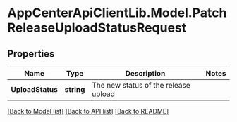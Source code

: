 # AppCenterApiClientLib.Model.PatchReleaseUploadStatusRequest
## Properties

Name | Type | Description | Notes
------------ | ------------- | ------------- | -------------
**UploadStatus** | **string** | The new status of the release upload | 

[[Back to Model list]](../README.md#documentation-for-models) [[Back to API list]](../README.md#documentation-for-api-endpoints) [[Back to README]](../README.md)

